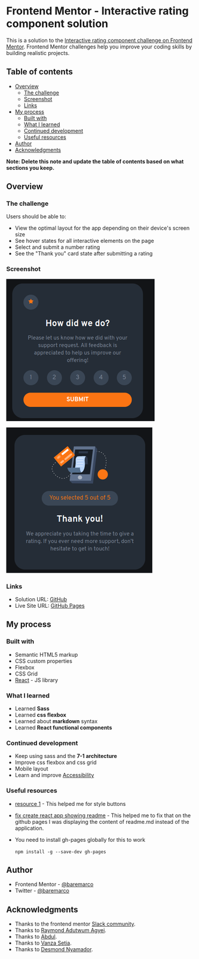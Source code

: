 # Frontend Mentor - Interactive rating component solution

This is a solution to the [Interactive rating component challenge on Frontend Mentor](https://www.frontendmentor.io/challenges/interactive-rating-component-koxpeBUmI). Frontend Mentor challenges help you improve your coding skills by building realistic projects.

## Table of contents

-   [Overview](#overview)
    -   [The challenge](#the-challenge)
    -   [Screenshot](#screenshot)
    -   [Links](#links)
-   [My process](#my-process)
    -   [Built with](#built-with)
    -   [What I learned](#what-i-learned)
    -   [Continued development](#continued-development)
    -   [Useful resources](#useful-resources)
-   [Author](#author)
-   [Acknowledgments](#acknowledgments)

**Note: Delete this note and update the table of contents based on what sections you keep.**

## Overview

### The challenge

Users should be able to:

-   View the optimal layout for the app depending on their device's screen size
-   See hover states for all interactive elements on the page
-   Select and submit a number rating
-   See the "Thank you" card state after submitting a rating

### Screenshot

![Rate](./screenshot/rate-component.png)

![Thanks](./screenshot/thanks-component.png)

### Links

-   Solution URL: [GitHub](https://github.com/baremarco/interactive-rating-component-main)
-   Live Site URL: [GitHub Pages](https://baremarco.github.io/interactive-rating-component-main/)

## My process

### Built with

-   Semantic HTML5 markup
-   CSS custom properties
-   Flexbox
-   CSS Grid
-   [React](https://reactjs.org/) - JS library

### What I learned

-   Learned **Sass**
-   Learned **css flexbox**
-   Learned about **markdown** syntax
-   Learned **React functional components**

### Continued development

-   Keep using sass and the **7-1 architecture**
-   Improve css flexbox and css grid
-   Mobile layout
-   Learn and improve [Accessibility](https://www.smashingmagazine.com/2018/09/importance-manual-accessibility-testing/)

### Useful resources

-   [resource 1](https://css-tricks.com/a-complete-guide-to-links-and-buttons/) - This helped me for style buttons
-   [fix create react app showing readme](https://www.pluralsight.com/guides/fix-create-react-app-showing-readme.md) - This helped me to fix that on the github pages I was displaying the content of readme.md instead of the application.
-   You need to install gh-pages globally for this to work

    `npm install -g --save-dev gh-pages`

## Author

-   Frontend Mentor - [@baremarco](https://www.frontendmentor.io/profile/baremarco)
-   Twitter - [@baremarco](https://www.twitter.com/baremarco)

## Acknowledgments

-   Thanks to the frontend mentor [Slack community](https://www.frontendmentor.io/slack).
-   Thanks to [Raymond Adutwum Agyei](https://www.frontendmentor.io/profile/alosoft).
-   Thanks to [Abdul](https://www.frontendmentor.io/profile/Samadeen).
-   Thanks to [Vanza Setia](https://www.frontendmentor.io/profile/vanzasetia).
-   Thanks to [Desmond Nyamador](https://www.pluralsight.com/guides/fix-create-react-app-showing-readme.md).
